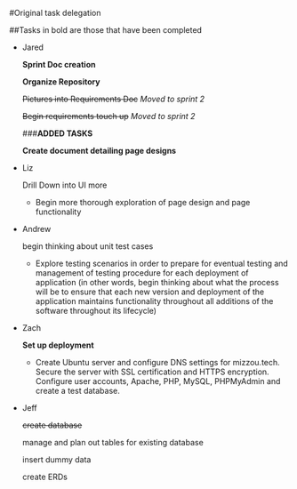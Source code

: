 #Original task delegation

##Tasks in bold are those that have been completed 

* Jared
		
	**Sprint Doc creation** 
		
	**Organize Repository**

	~~Pictures into Requirements Doc~~
	*Moved to sprint 2*

	~~Begin requirements touch up~~
	*Moved to sprint 2*
	
	###**ADDED TASKS**
	
	**Create document detailing page designs**

* Liz
		
	Drill Down into UI more
	- Begin more thorough exploration of page design and page functionality 
	
* Andrew

	begin thinking about unit test cases
	- Explore testing scenarios in order to prepare for eventual testing and management of testing procedure for each deployment of application (in other words, begin thinking about what the process will be to ensure that each new version and deployment of the application maintains functionality throughout all additions of the software throughout its lifecycle)

* Zach
		 
	**Set up deployment**
	- Create Ubuntu server and configure DNS settings for mizzou.tech. Secure the server with SSL certification and HTTPS encryption. Configure user accounts, Apache, PHP, MySQL, PHPMyAdmin and create a test database. 



* Jeff
		
	~~create database~~

	manage and plan out tables for existing database 

	insert dummy data

	create ERDs
